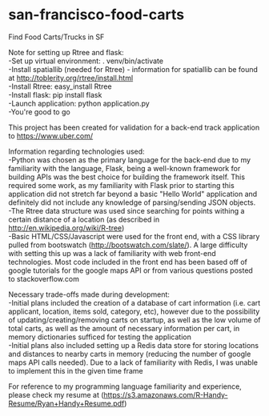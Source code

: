 san-francisco-food-carts
========================

Find Food Carts/Trucks in SF

Note for setting up Rtree and flask:  
-Set up virtual environment: . venv/bin/activate  
-Install spatiallib (needed for Rtree) - information for spatiallib can be found at http://toblerity.org/rtree/install.html  
-Install Rtree: easy_install Rtree  
-Install flask: pip install flask  
-Launch application: python application.py  
-You're good to go  

This project has been created for validation for a back-end track application to https://www.uber.com/  

Information regarding technologies used:  
-Python was chosen as the primary language for the back-end due to my familiarity with the language, Flask, being a well-known framework for building APIs was the best choice for building the framework itself. This required some work, as my familiarity with Flask prior to starting this application did not stretch far beyond a basic "Hello World" application and definitely did not include any knowledge of parsing/sending JSON objects.  
-The Rtree data structure was used since searching for points withing a certain distance of a location (as described in http://en.wikipedia.org/wiki/R-tree)  
-Basic HTML/CSS/Javascript were used for the front end, with a CSS library pulled from bootswatch (http://bootswatch.com/slate/). A large difficulty with setting this up was a lack of familiarity with web front-end technologies. Most code included in the front end has been based off of google tutorials for the google maps API or from various questions posted to stackoverflow.com  

Necessary trade-offs made during development:  
-Initial plans included the creation of a database of cart information (i.e. cart applicant, location, items sold, category, etc), however due to the possibility of updating/creating/removing carts on startup, as well as the low volume of total carts, as well as the amount of necessary information per cart, in memory dictionaries sufficed for testing the application  
-Initial plans also included setting up a Redis data store for storing locations and distances to nearby carts in memory (reducing the number of google maps API calls needed). Due to a lack of familiarity with Redis, I was unable to implement this in the given time frame  

For reference to my programming language familiarity and experience, please check my resume at (https://s3.amazonaws.com/R-Handy-Resume/Ryan+Handy+Resume.pdf)  
